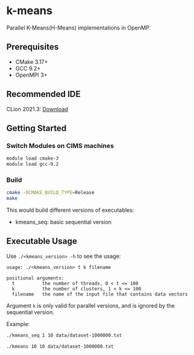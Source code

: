 # k-means

Parallel K-Means(H-Means) implementations in OpenMP.

## Prerequisites

- CMake 3.17+
- GCC 9.2+
- OpenMPI 3+

## Recommended IDE

CLion 2021.3: [Download](https://www.jetbrains.com/clion/)

## Getting Started

### Switch Modules on CIMS machines

```bash
module load cmake-3
module load gcc-9.2
```

### Build

```bash
cmake -DCMAKE_BUILD_TYPE=Release
make
```

This would build different versions of executables:

- kmeans_seq: basic sequential version

## Executable Usage

Use `./<kmeans_version> -h` to see the usage:

```
usage: ./<kmeans_version> t k filename

positional arguments:
  t          the number of threads, 0 < t <= 100
  k          the number of clusters, 1 < k <= 100
  filename   the name of the input file that contains data vectors
```

Argument `k` is only valid for parallel versions, and is ignored by the sequential version.

Example:

```bash
./kmeans_seq 1 10 data/dataset-1000000.txt
```

```bash
./kmeans 10 10 data/dataset-1000000.txt
```
